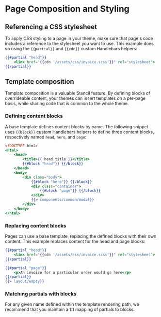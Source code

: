 # Page Composition and Styling



## Referencing a CSS stylesheet

To apply CSS styling to a page in your theme, make sure that page's code includes a reference to the stylesheet you want to use. This example does so using the `{{partial}}` and `{{cdn}}` custom Handlebars helpers:


```handlebars title="Example of stylesheet link inserted with Handlebars" lineNumbers
{{#partial "head"}}
    <link href="{{cdn '/assets/css/invoice.scss'}}" rel="stylesheet">
{{/partial}}
```

## Template composition

Template composition is a valuable Stencil feature. By defining blocks of overrideable content, your themes can insert templates on a per-page basis, while sharing code that is common to the whole theme.

### Defining content blocks

A base template defines content blocks by name. The following snippet uses `{{block}}` custom Handlebars helpers to define three content blocks, respectively named `head`, `hero`, and `page`:


```handlebars title="Example content block templates/layout/base.html" lineNumbers
<!DOCTYPE html>
<html>
    <head>
        <title>{{ head.title }}</title>
        {{#block "head"}} {{/block}}
    </head>
    <body>
        <div class="body">
		    {{#block "hero"}} {{/block}}
		    <div class="container">
		        {{#block "page"}} {{/block}}
		    </div>
		    {{> components/common/modal}}
        </div>
    </body>
</html>
```

### Replacing content blocks

Pages can use a base template, replacing the defined blocks with their own content. This example replaces content for the head and page blocks:

<!--

-->

```handlebars title="Example of replacing content blocks /templates/pages/account/orders/invoice.html" lineNumbers
{{#partial "head"}}
    <link href="{{cdn '/assets/css/invoice.scss'}}" rel="stylesheet">
{{/partial}}

{{#partial "page"}}
    <p>An invoice for a particular order would go here</p>
{{/partial}}
{{> layout/empty}}
```

### Matching partials with blocks

For any given name defined within the template rendering path, we recommend that you maintain a 1:1 mapping of partials to blocks.
